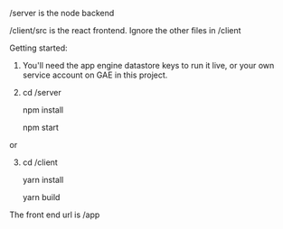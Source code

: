 /server is the node backend

/client/src is the react frontend. Ignore the other files in /client

Getting started:

1. You'll need the app engine datastore keys to run it live, or your own service account on GAE in this project.

2. cd /server

   npm install
   
   npm start
   
or

3. cd /client

   yarn install
   
   yarn build

The front end url is /app

